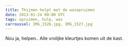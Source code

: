 ```yaml
---
title: Thijmen helpt met de wasopruimen
date: 2013-01-24 00:00 UTC
tags: opruimen, hulp, was
carroussel: IMG_1526.jpg, IMG_1527.jpg
---
```

Nou ja, helpen.. 
Alle vrolijke kleurtjes komen uit de kast.